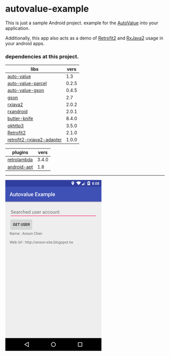 # autovalue-example
This is just a sample Android project. example for the [AutoValue](https://github.com/google/auto/tree/master/value) into your application.

Additionally, this app also acts as a demo of [Retrofit2](https://github.com/square/retrofit) and [RxJava2](https://github.com/ReactiveX/RxJava) usage in your android apps. 

### dependencies at this project.
**libs** | **vers**
--- | ---
[auto-value](https://github.com/google/auto/tree/master/value) | 1.3
[auto-value-parcel](https://github.com/rharter/auto-value-parcel) | 0.2.5
[auto-value-gson](https://github.com/rharter/auto-value-gson) | 0.4.5
[gson](https://github.com/google/gson) | 2.7
[rxjava2](https://github.com/ReactiveX/RxJava) | 2.0.2
[rxandroid](https://github.com/ReactiveX/RxAndroid) | 2.0.1
[butter-knife](https://github.com/JakeWharton/butterknife) | 8.4.0
[okhttp3](https://github.com/square/okhttp) | 3.5.0
[Retrofit2](https://github.com/square/retrofit) | 2.1.0
[retrofit2-rxjava2-adapter](https://github.com/JakeWharton/retrofit2-rxjava2-adapter) | 1.0.0

**plugins** | **vers**
--- | ---
[retrolambda](https://github.com/evant/gradle-retrolambda) | 3.4.0
[android-apt](https://bitbucket.org/hvisser/android-apt) | 1.8






* * *
![app screenshot](screenshot.png)
